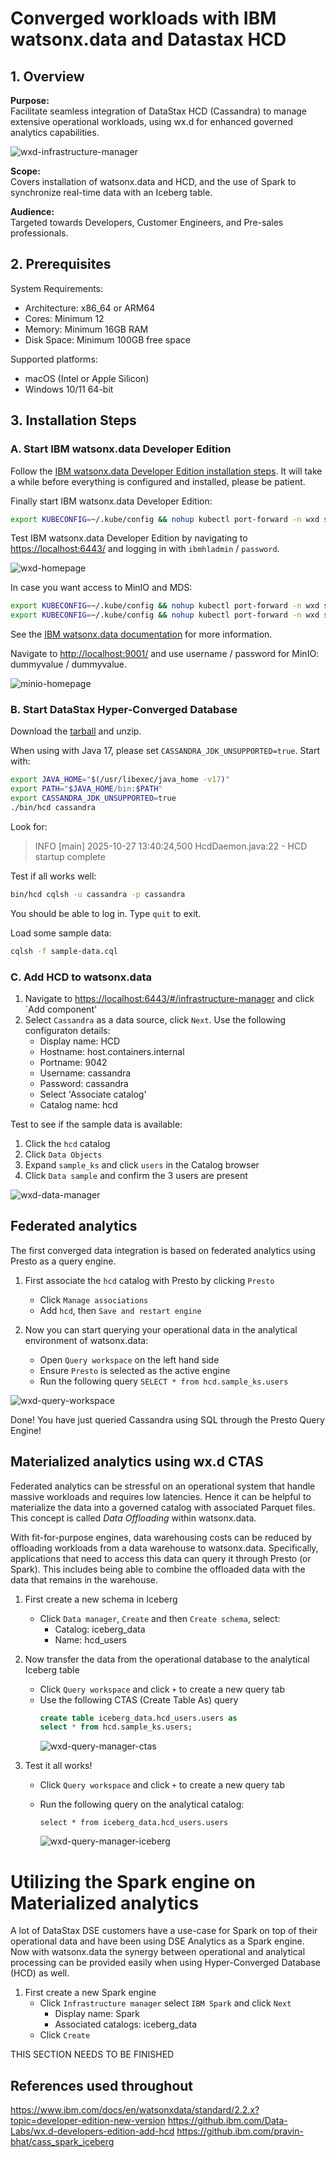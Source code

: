 # Converged workloads with IBM watsonx.data and Datastax HCD

## 1. Overview

**Purpose:**  
Facilitate seamless integration of DataStax HCD (Cassandra) to manage extensive operational workloads, using wx.d for enhanced governed analytics capabilities.

![wxd-infrastructure-manager](./assets/wxd-infrastructure-manager.png)

**Scope:**  
Covers installation of watsonx.data and HCD, and the use of Spark to synchronize real-time data with an Iceberg table.

**Audience:**  
Targeted towards Developers, Customer Engineers, and Pre-sales professionals.

## 2. Prerequisites

System Requirements:
- Architecture: x86_64 or ARM64
- Cores: Minimum 12
- Memory: Minimum 16GB RAM
- Disk Space: Minimum 100GB free space

Supported platforms:
- macOS (Intel or Apple Silicon)
- Windows 10/11 64-bit

## 3. Installation Steps

### A. Start IBM watsonx.data Developer Edition

Follow the [IBM watsonx.data Developer Edition installation steps](https://www.ibm.com/docs/en/watsonxdata/standard/2.2.x?topic=developer-edition-new-version). It will take a while before everything is configured and installed, please be patient.

Finally start IBM watsonx.data Developer Edition:
```bash
export KUBECONFIG=~/.kube/config && nohup kubectl port-forward -n wxd service/lhconsole-ui-svc 6443:443 --address 0.0.0.0 > /dev/null 2>&1 &
```

Test IBM watsonx.data Developer Edition by navigating to [https://localhost:6443/](https://localhost:6443/) and logging in with `ibmhladmin` / `password`.

![wxd-homepage](./assets/wxd-homepage.png)

In case you want access to MinIO and MDS:
```bash
export KUBECONFIG=~/.kube/config && nohup kubectl port-forward -n wxd service/ibm-lh-minio-svc 9001:9001 --address 0.0.0.0 > /dev/null 2>&1 &
export KUBECONFIG=~/.kube/config && nohup kubectl port-forward -n wxd service/ibm-lh-mds-thrift-svc 8381:8381 --address 0.0.0.0 > /dev/null 2>&1 &
```
See the [IBM watsonx.data documentation](https://www.ibm.com/docs/en/watsonxdata/standard/2.2.x?topic=administering-exposing-minio-service) for more information.

Navigate to [http://localhost:9001/](http://localhost:9001/) and use username / password for MinIO: dummyvalue / dummyvalue.

![minio-homepage](./assets/minio-homepage.png)

### B. Start DataStax Hyper-Converged Database

Download the [tarball](http://downloads.datastax.com/hcd/hcd-1.2.3-bin.tar.gz) and unzip.

When using with Java 17, please set `CASSANDRA_JDK_UNSUPPORTED=true`.
Start with:
```bash
export JAVA_HOME="$(/usr/libexec/java_home -v17)"
export PATH="$JAVA_HOME/bin:$PATH"
export CASSANDRA_JDK_UNSUPPORTED=true
./bin/hcd cassandra
```

Look for:
> INFO  [main] 2025-10-27 13:40:24,500 HcdDaemon.java:22 - HCD startup complete

Test if all works well:
```bash
bin/hcd cqlsh -u cassandra -p cassandra
```

You should be able to log in. Type `quit` to exit.

Load some sample data:
```bash
cqlsh -f sample-data.cql
```

### C. Add HCD to watsonx.data
1. Navigate to [https://localhost:6443/#/infrastructure-manager](https://localhost:6443/#/infrastructure-manager) and click `Add component'
2. Select `Cassandra` as a data source, click `Next`. Use the following configuraton details:
    - Display name: HCD
    - Hostname: host.containers.internal
    - Portname: 9042
    - Username: cassandra
    - Password: cassandra
    - Select 'Associate catalog'
    - Catalog name: hcd

Test to see if the sample data is available:
1. Click the `hcd` catalog
2. Click `Data Objects`
3. Expand `sample_ks` and click `users` in the Catalog browser
4. Click `Data sample` and confirm the 3 users are present

![wxd-data-manager](./assets/wxd-data-manager.png)

## Federated analytics
The first converged data integration is based on federated analytics using Presto as a query engine.

1. First associate the `hcd` catalog with Presto by clicking `Presto`
    - Click `Manage associations`
    - Add `hcd`, then `Save and restart engine`

2. Now you can start querying your operational data in the analytical environment of watsonx.data:
    - Open `Query workspace` on the left hand side
    - Ensure `Presto` is selected as the active engine
    - Run the following query `SELECT * from hcd.sample_ks.users`

![wxd-query-workspace](./assets/wxd-query-workspace.png)

Done! You have just queried Cassandra using SQL through the Presto Query Engine!

## Materialized analytics using wx.d CTAS
Federated analytics can be stressful on an operational system that handle massive workloads and requires low latencies. Hence it can be helpful to materialize the data into a governed catalog with associated Parquet files. This concept is called *Data Offloading* within watsonx.data.

With fit-for-purpose engines, data warehousing costs can be reduced by offloading workloads from a data warehouse to watsonx.data. Specifically,
applications that need to access this data can query it through Presto (or Spark). This includes being able to combine the offloaded data with the data that remains in the warehouse.

1. First create a new schema in Iceberg
    - Click `Data manager`, `Create` and then `Create schema`, select:
        - Catalog: iceberg_data
        - Name: hcd_users

2. Now transfer the data from the operational database to the analytical Iceberg table
    - Click `Query workspace` and click `+` to create a new query tab
    - Use the following CTAS (Create Table As) query
        ```sql
        create table iceberg_data.hcd_users.users as
        select * from hcd.sample_ks.users;
        ```
        ![wxd-query-manager-ctas](./assets/wxd-query-workspace-ctas.png)

3. Test it all works!
    - Click `Query workspace` and click `+` to create a new query tab
    - Run the following query on the analytical catalog:
        ```
        select * from iceberg_data.hcd_users.users
        ```

        ![wxd-query-manager-iceberg](./assets/wxd-query-workspace-iceberg.png)

# Utilizing the Spark engine on Materialized analytics
A lot of DataStax DSE customers have a use-case for Spark on top of their operational data and have been using DSE Analytics as a Spark engine. Now with watsonx.data the synergy between operational and analytical processing can be provided easily when using  Hyper-Converged Database (HCD) as well.

1. First create a new Spark engine
    - Click `Infrastructure manager` select `IBM Spark` and click `Next`
        - Display name: Spark
        - Associated catalogs: iceberg_data
    - Click `Create`

THIS SECTION NEEDS TO BE FINISHED

## References used throughout
https://www.ibm.com/docs/en/watsonxdata/standard/2.2.x?topic=developer-edition-new-version
https://github.ibm.com/Data-Labs/wx.d-developers-edition-add-hcd
https://github.ibm.com/pravin-bhat/cass_spark_iceberg
